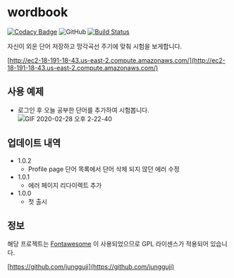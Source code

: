 # wordbook

[![Codacy Badge](https://api.codacy.com/project/badge/Grade/c104eeb6c8fd43f7bde15834af5c0f39)](https://app.codacy.com/manual/jungguji/wordbook?utm_source=github.com&utm_medium=referral&utm_content=jungguji/wordbook&utm_campaign=Badge_Grade_Dashboard)
![GitHub](https://img.shields.io/github/license/jungguji/wordbook)
[![Build Status](https://travis-ci.org/jungguji/wordbook.svg?branch=master)](https://travis-ci.org/jungguji/wordbook)


자신이 외운 단어 저장하고 망각곡선 주기에 맞춰 시험을 보게합니다.

[http://ec2-18-191-18-43.us-east-2.compute.amazonaws.com/](http://ec2-18-191-18-43.us-east-2.compute.amazonaws.com/)

## 사용 예제
- 로그인 후 오늘 공부한 단어를 추가하여 시험봅니다.
![GIF 2020-02-28 오후 2-22-40](https://user-images.githubusercontent.com/20533433/75512888-3872c180-5a36-11ea-967e-b7cfdfa81135.gif)

## 업데이트 내역

* 1.0.2
    * Profile page 단어 목록에서 단어 삭제 되지 않던 에러 수정 
* 1.0.1
    * 에러 페이지 리다이렉트 추가 
* 1.0.0
    * 첫 출시
    
## 정보

해당 프로젝트는 [Fontawesome](https://fontawesome.com/) 이 사용되었으므로 GPL 라이센스가 적용되어 있습니다.

[https://github.com/jungguji](https://github.com/jungguji)
